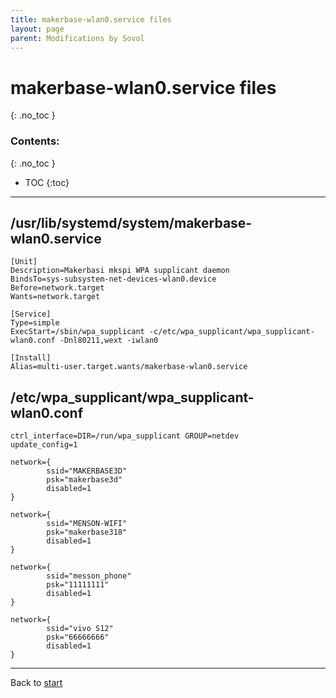 ```yaml
---
title: makerbase-wlan0.service files
layout: page
parent: Modifications by Sovol
---
```

# makerbase-wlan0.service files
{: .no_toc }
### Contents:
{: .no_toc }
- TOC
{:toc}
----

## /usr/lib/systemd/system/makerbase-wlan0.service
```
[Unit]
Description=Makerbasi mkspi WPA supplicant daemon
BindsTo=sys-subsystem-net-devices-wlan0.device
Before=network.target
Wants=network.target

[Service]
Type=simple
ExecStart=/sbin/wpa_supplicant -c/etc/wpa_supplicant/wpa_supplicant-wlan0.conf -Dnl80211,wext -iwlan0

[Install]
Alias=multi-user.target.wants/makerbase-wlan0.service
```

## /etc/wpa_supplicant/wpa_supplicant-wlan0.conf
```
ctrl_interface=DIR=/run/wpa_supplicant GROUP=netdev
update_config=1

network={
        ssid="MAKERBASE3D"
        psk="makerbase3d"
        disabled=1
}

network={
        ssid="MENSON-WIFI"
        psk="makerbase318"
        disabled=1
}

network={
        ssid="messon_phone"
        psk="11111111"
        disabled=1
}

network={
        ssid="vivo S12"
        psk="66666666"
        disabled=1
}

```

----
Back to [start](index.html)
